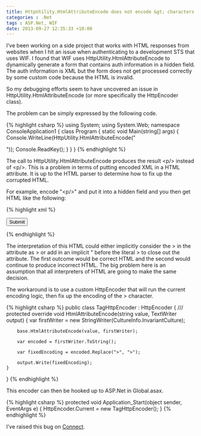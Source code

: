 ```yaml
---
title: HttpUtility.HtmlAttributeEncode does not encode &gt; characters
categories : .Net
tags : ASP.Net, WIF
date: 2013-09-27 12:35:33 +10:00
---
```


I’ve been working on a side project that works with HTML responses from websites when I hit an issue when authenticating to a development STS that uses WIF. I found that WIF uses HttpUtility.HtmlAttributeEncode to dynamically generate a form that contains auth information in a hidden field. The auth information is XML but the form does not get processed correctly by some custom code because the HTML is invalid. 

So my debugging efforts seem to have uncovered an issue in HttpUtility.HtmlAttributeEncode (or more specifically the HttpEncoder class).

<!--more-->

The problem can be simply expressed by the following code.

{% highlight csharp %}
using System;
using System.Web;
namespace ConsoleApplication1
{
    class Program
    {
        static void Main(string[] args)
        {
            Console.WriteLine(HttpUtility.HtmlAttributeEncode("<p/>"));
            Console.ReadKey();
        }
    }
}
{% endhighlight %}

The call to HttpUtility.HtmlAttributeEncode produces the result &lt;p/&gt; instead of &lt;p/&gt;. This is a problem in terms of putting encoded XML in a HTML attribute. It is up to the HTML parser to determine how to fix up the corrupted HTML.

For example, encode "&lt;p/&gt;" and put it into a hidden field and you then get HTML like the following:

{% highlight xml %}
<form>
    <input type="hidden" name="DataSet" value="<p/>" />
    <input type="submit" name="Submit" />
</form>
{% endhighlight %}

The interpretation of this HTML could either implicitly consider the &gt; in the attribute as &gt; or add in an implicit " before the literal &gt; to close out the attribute. The first outcome would be correct HTML and the second would continue to produce incorrect HTML. The big problem here is an assumption that all interpreters of HTML are going to make the same decision.

The workaround is to use a custom HttpEncoder that will run the current encoding logic, then fix up the encoding of the &gt; character.

{% highlight csharp %}
public class TagHttpEncoder : HttpEncoder
{
    /// <inheritdoc />
    protected override void HtmlAttributeEncode(string value, TextWriter output)
    {
        var firstWriter = new StringWriter(CultureInfo.InvariantCulture);
    
        base.HtmlAttributeEncode(value, firstWriter);
    
        var encoded = firstWriter.ToString();
    
        var fixedEncoding = encoded.Replace(">", ">");
    
        output.Write(fixedEncoding);
    }
}
{% endhighlight %}

This encoder can then be hooked up to ASP.Net in Global.asax.

{% highlight csharp %}
protected void Application_Start(object sender, EventArgs e)
{
    HttpEncoder.Current = new TagHttpEncoder();
}
{% endhighlight %}

I’ve raised this bug on [Connect][0].

[0]: https://connect.microsoft.com/VisualStudio/feedback/details/802421/httputility-htmlattributeencode-does-not-encode-characters#
